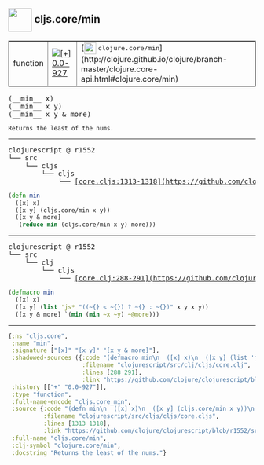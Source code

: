 ## <img width="48px" valign="middle" src="http://i.imgur.com/Hi20huC.png"> cljs.core/min

 <table border="1">
<tr>
<td>function</td>
<td><a href="https://github.com/cljsinfo/api-refs/tree/0.0-927"><img valign="middle" alt="[+] 0.0-927" src="https://img.shields.io/badge/+-0.0--927-lightgrey.svg"></a> </td>
<td>
[<img height="24px" valign="middle" src="http://i.imgur.com/1GjPKvB.png"> <samp>clojure.core/min</samp>](http://clojure.github.io/clojure/branch-master/clojure.core-api.html#clojure.core/min)
</td>
</tr>
</table>

 <samp>
(__min__ x)<br>
(__min__ x y)<br>
(__min__ x y & more)<br>
</samp>

```
Returns the least of the nums.
```

---

 <pre>
clojurescript @ r1552
└── src
    └── cljs
        └── cljs
            └── <ins>[core.cljs:1313-1318](https://github.com/clojure/clojurescript/blob/r1552/src/cljs/cljs/core.cljs#L1313-L1318)</ins>
</pre>

```clj
(defn min
  ([x] x)
  ([x y] (cljs.core/min x y))
  ([x y & more]
   (reduce min (cljs.core/min x y) more)))
```


---

 <pre>
clojurescript @ r1552
└── src
    └── clj
        └── cljs
            └── <ins>[core.clj:288-291](https://github.com/clojure/clojurescript/blob/r1552/src/clj/cljs/core.clj#L288-L291)</ins>
</pre>

```clj
(defmacro min
  ([x] x)
  ([x y] (list 'js* "((~{} < ~{}) ? ~{} : ~{})" x y x y))
  ([x y & more] `(min (min ~x ~y) ~@more)))
```

---

```clj
{:ns "cljs.core",
 :name "min",
 :signature ["[x]" "[x y]" "[x y & more]"],
 :shadowed-sources ({:code "(defmacro min\n  ([x] x)\n  ([x y] (list 'js* \"((~{} < ~{}) ? ~{} : ~{})\" x y x y))\n  ([x y & more] `(min (min ~x ~y) ~@more)))",
                     :filename "clojurescript/src/clj/cljs/core.clj",
                     :lines [288 291],
                     :link "https://github.com/clojure/clojurescript/blob/r1552/src/clj/cljs/core.clj#L288-L291"}),
 :history [["+" "0.0-927"]],
 :type "function",
 :full-name-encode "cljs.core_min",
 :source {:code "(defn min\n  ([x] x)\n  ([x y] (cljs.core/min x y))\n  ([x y & more]\n   (reduce min (cljs.core/min x y) more)))",
          :filename "clojurescript/src/cljs/cljs/core.cljs",
          :lines [1313 1318],
          :link "https://github.com/clojure/clojurescript/blob/r1552/src/cljs/cljs/core.cljs#L1313-L1318"},
 :full-name "cljs.core/min",
 :clj-symbol "clojure.core/min",
 :docstring "Returns the least of the nums."}

```
